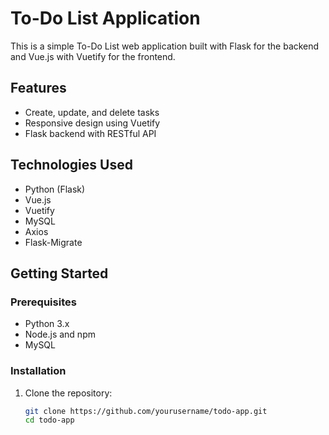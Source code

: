 # To-Do List Application

This is a simple To-Do List web application built with Flask for the backend and Vue.js with Vuetify for the frontend.

## Features

- Create, update, and delete tasks
- Responsive design using Vuetify
- Flask backend with RESTful API

## Technologies Used

- Python (Flask)
- Vue.js
- Vuetify
- MySQL
- Axios
- Flask-Migrate

## Getting Started

### Prerequisites

- Python 3.x
- Node.js and npm
- MySQL

### Installation

1. Clone the repository:

   ```bash
   git clone https://github.com/yourusername/todo-app.git
   cd todo-app
   ```
